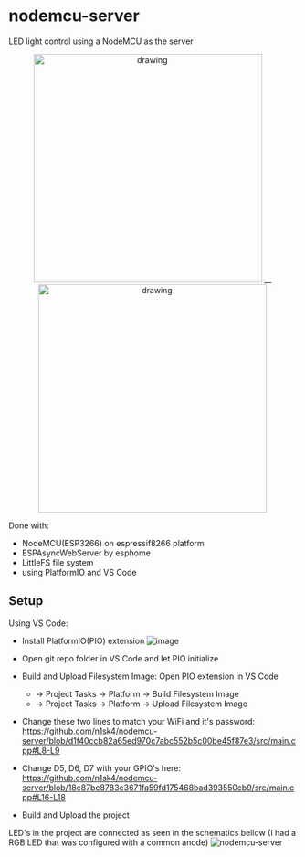 # nodemcu-server
LED light control using a NodeMCU as the server


<p align="center">
<img src="https://github.com/user-attachments/assets/47545000-7c17-4bfe-9a0c-e8d154ff9865" alt="drawing" width="400"/> __  <img src="https://github.com/user-attachments/assets/ce7e18ef-509f-4391-b2da-9d880a299352" alt="drawing" width="400"/>
</p>

Done with:
 * NodeMCU(ESP3266) on espressif8266 platform
 * ESPAsyncWebServer by esphome
 * LittleFS file system
 * using PlatformIO and VS Code

## Setup
Using VS Code:
 * Install PlatformIO(PIO) extension
![image](https://github.com/user-attachments/assets/6fe7340e-5bb8-45c4-a3ee-443ef84b55f2)
 * Open git repo folder in VS Code and let PIO initialize
 * Build and Upload Filesystem Image:
   Open PIO extension in VS Code
     * -> Project Tasks -> Platform -> Build Filesystem Image
     * -> Project Tasks -> Platform -> Upload Filesystem Image
 * Change these two lines to match your WiFi and it's password:
 https://github.com/n1sk4/nodemcu-server/blob/d1f40ccb82a65ed970c7abc552b5c00be45f87e3/src/main.cpp#L8-L9

 * Change D5, D6, D7 with your GPIO's here:
 https://github.com/n1sk4/nodemcu-server/blob/18c87bc8783e3671fa59fd175468bad393550cb9/src/main.cpp#L16-L18
 * Build and Upload the project

LED's in the project are connected as seen in the schematics bellow (I had a RGB LED that was configured with a common anode)
![nodemcu-server](https://github.com/user-attachments/assets/d19526ea-40ce-4efc-8679-5ae46fcfa7a6)
